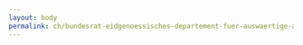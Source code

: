 ```yaml
---
layout: body
permalink: ch/bundesrat-eidgenoessisches-departement-fuer-auswaertige-angelegenheiten-staatssekretariat-krisenmanagement-zentrum/
---
```


